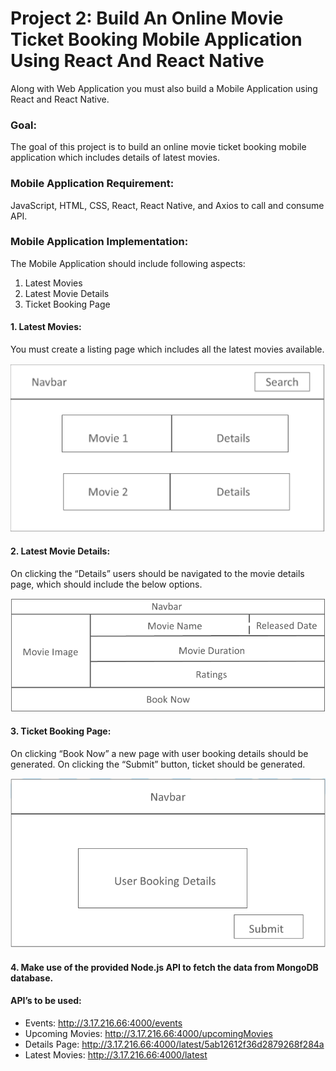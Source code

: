 # Project 2: Build An Online Movie Ticket Booking Mobile Application Using React And React Native 
Along with Web Application you must also build a Mobile Application using React and React Native. 

### Goal: 
The goal of this project is to build an online movie ticket booking mobile application which includes details of latest movies. 

### Mobile Application Requirement: 
JavaScript, HTML, CSS, React, React Native, and Axios to call and consume API. 

### Mobile Application Implementation: 
The Mobile Application should include following aspects: 
1. Latest Movies
2. Latest Movie Details
3. Ticket Booking Page

#### 1. Latest Movies: 
You must create a listing page which includes all the latest movies available.

!["Mockup 1"](/assets/mockup-1.png "Mockup 1")

#### 2. Latest Movie Details: 
On clicking the “Details” users should be navigated to the movie details page, which should include the below options.

!["Mockup 2"](/assets/mockup-2.png "Mockup 2")

#### 3. Ticket Booking Page: 
On clicking “Book Now” a new page with user booking details should be generated. On clicking the “Submit” button, ticket should be generated.

!["Mockup 3"](/assets/mockup-3.png "Mockup 3")

#### 4. Make use of the provided Node.js API to fetch the data from MongoDB database.

#### API’s to be used:
- Events: http://3.17.216.66:4000/events
- Upcoming Movies: http://3.17.216.66:4000/upcomingMovies
- Details Page: http://3.17.216.66:4000/latest/5ab12612f36d2879268f284a
- Latest Movies: http://3.17.216.66:4000/latest




